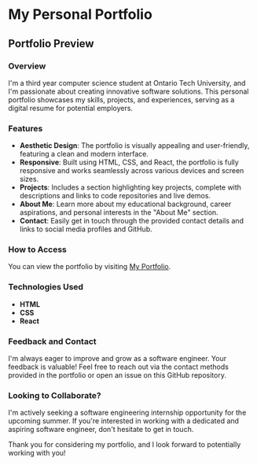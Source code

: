 # My Personal Portfolio

## Portfolio Preview

### Overview
I'm a third year computer science student at Ontario Tech University, and I'm passionate about creating innovative software solutions. This personal portfolio showcases my skills, projects, and experiences, serving as a digital resume for potential employers.

### Features
- **Aesthetic Design**: The portfolio is visually appealing and user-friendly, featuring a clean and modern interface.
- **Responsive**: Built using HTML, CSS, and React, the portfolio is fully responsive and works seamlessly across various devices and screen sizes.
- **Projects**: Includes a section highlighting key projects, complete with descriptions and links to code repositories and live demos.
- **About Me**: Learn more about my educational background, career aspirations, and personal interests in the "About Me" section.
- **Contact**: Easily get in touch through the provided contact details and links to social media profiles and GitHub.

### How to Access
You can view the portfolio by visiting [My Portfolio](https://wasayaamir.github.io/wasayportfolio/).

### Technologies Used
- **HTML**
- **CSS**
- **React**

### Feedback and Contact
I'm always eager to improve and grow as a software engineer. Your feedback is valuable! Feel free to reach out via the contact methods provided in the portfolio or open an issue on this GitHub repository.

### Looking to Collaborate?
I'm actively seeking a software engineering internship opportunity for the upcoming summer. If you're interested in working with a dedicated and aspiring software engineer, don't hesitate to get in touch.

Thank you for considering my portfolio, and I look forward to potentially working with you!
